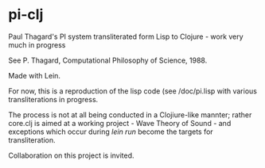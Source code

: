 # pi-clj
Paul Thagard's PI system transliterated form Lisp to Clojure - work very much in progress

See P. Thagard, Computational Philosophy of Science, 1988.

Made with Lein.

For now, this is a reproduction of the lisp code (see /doc/pi.lisp
with various transliterations in progress.

The process is not at all being conducted in a Clojiure-like mannter; rather core.clj is aimed at a working project - Wave Theory of Sound - and exceptions which occur during *lein run* become the targets for transliteration.

Collaboration on this project is invited.
